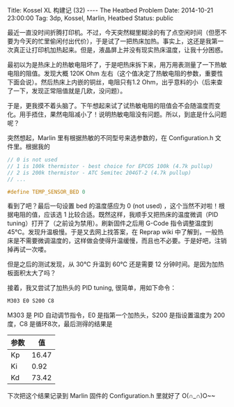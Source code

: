 Title: Kossel XL 构建记 (32) ---- The Heatbed Problem 
Date: 2014-10-21 23:00:00
Tag: 3dp, Kossel, Marlin, Heatbed
Status: public

最近一直没时间折腾打印机。不过，今天突然糊里糊涂的有了点空闲时间（但愿不要为今天的忙里偷闲付出代价），于是试了一把热床加热。事实上，这还是我第一次真正让打印机加热起来。但是，液晶屏上并没有现实热床温度，让我十分困惑。

最初以为是热床上的热敏电阻坏了，于是吧热床拆下来，用万用表测量了一下热敏电阻的阻值。发现大概 120K Ohm 左右（这个值决定了热敏电阻的参数，重要性下面会说）。然后热床上内嵌的铜丝，电阻只有1.2 Ohm，出乎意料的小（后来查了一下，发现正常阻值就是几欧，没问题）。

于是，更我摸不着头脑了。下午想起来试了试热敏电阻的阻值会不会随温度而变化。用手捂住，果然电阻减小了！说明热敏电阻没有问题。所以，到底是什么问题呢？

突然想起，Marlin 里有根据热敏的不同型号来选参数的，在 Configuration.h 文件里。根据我的

```c++
// 0 is not used
// 1 is 100k thermistor - best choice for EPCOS 100k (4.7k pullup)
// 2 is 200k thermistor - ATC Semitec 204GT-2 (4.7k pullup)
// ...

#define TEMP_SENSOR_BED 0
```

看到了吧？最后一句设置 bed 的温度感应为 0 (not used) ，这个当然不对啦！根据电阻的值，应该选 1 比较合适。既然这样，我顺手又把热床的温度微调（PID tuning）打开了（之前设为禁用）。刷新固件之后用 G-Code 指令调整温度到 45℃。发现升温极慢。于是又去网上找答案，在 Reprap wiki 中了解到，一般热床是不需要微调温度的，这样做会使得升温缓慢，而且也不必要。于是好吧，注销掉再试一次喽。

但是之后的测试发现，从 30℃ 升温到 60℃ 还是需要 12 分钟时间。是因为加热板面积太大了吗？

接着，我又尝试了加热头的 PID tuning, 很简单，用如下命令：

```c++
M303 E0 S200 C8
```

M303 是 PID 自动调节指令，E0 是指第一个加热头，S200 是指设置温度为 200 度，C8 是循环8次，最后测得的结果是

参数 | 值
-----|------
Kp   | 16.47
Ki   | 0.92
Kd   | 73.42


下次把这个结果记录到 Marlin 固件的 Configuration.h 里就好了 O(∩_∩)O~~
